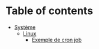 # Table of contents

* [Système](README.md)
  * [Linux](systeme/linux/README.md)
    * [Exemple de cron job](systeme/linux/exemple-de-cron-job.md)
